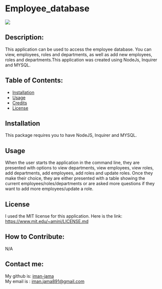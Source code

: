 # Employee_database

  <a href="https://www.mit.edu/~amini/LICENSE.md" alt="MIT License">
      <img src="https://img.shields.io/bower/l/css" /></a> 
  

## Description:
  This application can be used to access the employee database. You can view, employees, roles and departments, as well as add new employees, roles and departments.This application was created using NodeJs, Inquirer and MYSQL.

  
## Table of Contents:
  
  - [Installation](#installation)
  - [Usage](#usage)
  - [Credits](#credits)
  - [License](#license)
  
## Installation
  This package requires you to have NodeJS, Inquirer and MYSQL.
  
## Usage
 When the user starts the application in the command line, they are presented with options to view departments, view employees, view roles, add departments, add employees, add roles and update roles. Once they make their choice, they are either presented with a table showing the current employees/roles/departments or are asked more questions if they want to add more employees/update a role.
  
## License
I used the MIT license for this application. Here is the link: https://www.mit.edu/~amini/LICENSE.md
  
## How to Contribute:
N/A
  
## Contact me:
My github is: [iman-jama](https://github.com/iman-jama) <br>
My email is : iman.jama891@gmail.com